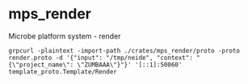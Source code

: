# mps_render

Microbe platform system - render

```console
grpcurl -plaintext -import-path ./crates/mps_render/proto -proto render.proto -d '{"input": "/tmp/neide", "context": "{\"project_name\": \"ZUMBAAA\"}"}' '[::1]:50060' template_proto.Template/Render
```

